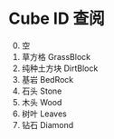 # Cube ID 查阅
0. 空
1. 草方格 GrassBlock
2. 纯种土方块 DirtBlock
3. 基岩 BedRock
4. 石头 Stone
5. 木头 Wood
6. 树叶 Leaves
7. 钻石 Diamond